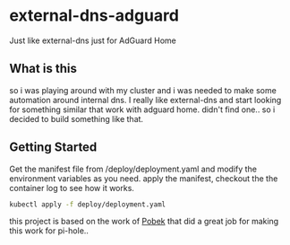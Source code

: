 # external-dns-adguard
Just like external-dns just for AdGuard Home

## What is this

so i was playing around with my cluster and i was needed to make some automation around internal dns.
I really like external-dns and start looking for something similar that work with adguard home.
didn't find one.. so i decided to build something like that.

## Getting Started
Get the manifest file from /deploy/deployment.yaml and modify the environment variables as you need.
apply the manifest, checkout the the container log to see how it works.

```bash
kubectl apply -f deploy/deployment.yaml
```

this project is based on the work of [Pobek](https://github.com/Pobek/external-dns-pihole) that did a great job for making this work for pi-hole..